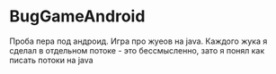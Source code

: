 # BugGameAndroid
Проба пера под андроид. 
Игра про жуеов на java. 
Каждого жука я сделал в отдельном потоке - это бессмысленно, зато я понял как писать потоки на java
